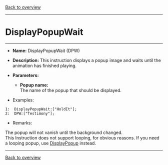 [Back to overview](index.md)

---
# DisplayPopupWait
---
- **Name:** DisplayPopupWait (DPW)
- **Description:** This instruction displays a popup image and waits until the animation has finished playing.
- **Parameters:**
  - **Popup name:**  
    The name of the popup that should be displayed.
 
- Examples:
```
1:  DisplayPopupWait:["HoldIt"];
2:  DPW:["Testimony"];
```

- Remarks:
>
The popup will not vanish until the background changed.  
This Instruction does not support looping, for obvious reasons. If you need a looping popup, use [DisplayPopup](DisplayPopup.md) instead.

---
[Back to overview](index.md)